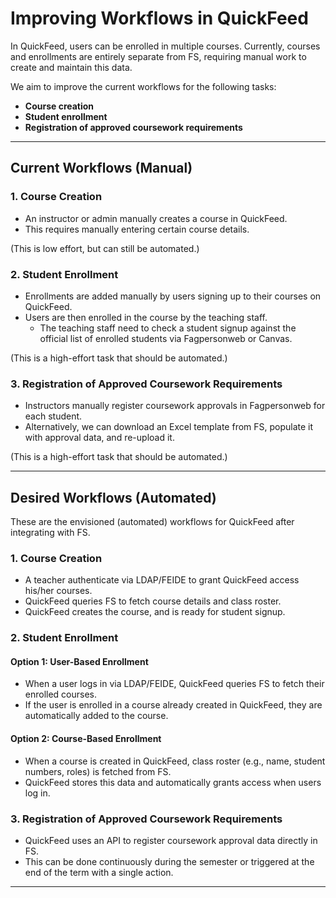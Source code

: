 # Improving Workflows in QuickFeed

In QuickFeed, users can be enrolled in multiple courses.
Currently, courses and enrollments are entirely separate from FS, requiring manual work to create and maintain this data.

We aim to improve the current workflows for the following tasks:

- **Course creation**
- **Student enrollment**
- **Registration of approved coursework requirements**

---

## Current Workflows (Manual)

### 1. Course Creation

- An instructor or admin manually creates a course in QuickFeed.
- This requires manually entering certain course details.

(This is low effort, but can still be automated.)

### 2. Student Enrollment

- Enrollments are added manually by users signing up to their courses on QuickFeed.
- Users are then enrolled in the course by the teaching staff.
  - The teaching staff need to check a student signup against the official list of enrolled students via Fagpersonweb or Canvas.

(This is a high-effort task that should be automated.)

### 3. Registration of Approved Coursework Requirements

- Instructors manually register coursework approvals in Fagpersonweb for each student.
- Alternatively, we can download an Excel template from FS, populate it with approval data, and re-upload it.

(This is a high-effort task that should be automated.)

---

## Desired Workflows (Automated)

These are the envisioned (automated) workflows for QuickFeed after integrating with FS.

### 1. Course Creation

- A teacher authenticate via LDAP/FEIDE to grant QuickFeed access his/her courses.
- QuickFeed queries FS to fetch course details and class roster.
- QuickFeed creates the course, and is ready for student signup.

### 2. Student Enrollment

#### Option 1: User-Based Enrollment

- When a user logs in via LDAP/FEIDE, QuickFeed queries FS to fetch their enrolled courses.
- If the user is enrolled in a course already created in QuickFeed, they are automatically added to the course.

#### Option 2: Course-Based Enrollment

- When a course is created in QuickFeed, class roster (e.g., name, student numbers, roles) is fetched from FS.
- QuickFeed stores this data and automatically grants access when users log in.

### 3. Registration of Approved Coursework Requirements

- QuickFeed uses an API to register coursework approval data directly in FS.
- This can be done continuously during the semester or triggered at the end of the term with a single action.

---
